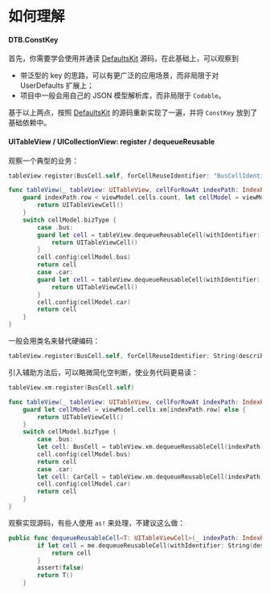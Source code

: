 # 如何理解



#### DTB.ConstKey

首先，你需要学会使用并通读 [DefaultsKit](https://github.com/nmdias/DefaultsKit) 源码，在此基础上，可以观察到

* 带泛型的 key 的思路，可以有更广泛的应用场景，而非局限于对 UserDefaults 扩展上；
* 项目中一般会用自己的 JSON 模型解析库，而非局限于 ``Codable``。

基于以上两点，按照  [DefaultsKit](https://github.com/nmdias/DefaultsKit) 的源码重新实现了一遍，并将 ``ConstKey`` 放到了基础依赖中。



#### UITableView / UICollectionView: register / dequeueReusable

观察一个典型的业务：

```swift
tableView.register(BusCell.self, forCellReuseIdentifier: "BusCellIdentifier")

func tableView(_ tableView: UITableView, cellForRowAt indexPath: IndexPath) -> UITableViewCell {
    guard indexPath.row < viewModel.cells.count, let cellModel = viewModel.cells[indexPath.row] else {
        return UITableViewCell()
    }
    switch cellModel.bizType {
        case .bus:
        guard let cell = tableView.dequeueReusableCell(withIdentifier: "BusCellIdentifier") as? BusCell else {
            return UITableViewCell()
        }
        cell.config(cellModel.bus)
        return cell
        case .car:
        guard let cell = tableView.dequeueReusableCell(withIdentifier: "CarCellIdentifier") as? CarCell else {
            return UITableViewCell()
        }
        cell.config(cellModel.car)
        return cell
    }
}
```

一般会用类名来替代硬编码：

```swift
tableView.register(BusCell.self, forCellReuseIdentifier: String(describing: BusCell.self))
```

引入辅助方法后，可以略微简化空判断，使业务代码更易读：

```swift
tableView.xm.register(BusCell.self)

func tableView(_ tableView: UITableView, cellForRowAt indexPath: IndexPath) -> UITableViewCell {
    guard let cellModel = viewModel.cells.xm[indexPath.row] else {
        return UITableViewCell()
    }
    switch cellModel.bizType {
        case .bus:
        let cell: BusCell = tableView.xm.dequeueReusableCell(indexPath)
        cell.config(cellModel.bus)
        return cell
        case .car:
        let cell: CarCell = tableView.xm.dequeueReusableCell(indexPath)
        cell.config(cellModel.car)
        return cell
    }
}
```

观察实现源码，有些人使用 ``as!`` 来处理，不建议这么做：

```swift
public func dequeueReusableCell<T: UITableViewCell>(_ indexPath: IndexPath) -> T {
        if let cell = me.dequeueReusableCell(withIdentifier: String(describing: T.self), for: indexPath) as? T {
            return cell
        }
        assert(false)
        return T()
    }
```





 
